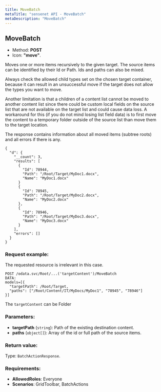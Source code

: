 ```yaml
---
title: MoveBatch
metaTitle: "sensenet API - MoveBatch"
metaDescription: "MoveBatch"
---
```


## MoveBatch
- Method: **POST**
- Icon: **"move"**.

Moves one or more items recursively to the given target.
 The source items can be identified by their Id or Path. Ids and paths can also be mixed.
 

Always check the allowed child types set on the chosen target container, because it can result in
 an unsuccessful move if the target does not allow the types you want to move.

Another limitation is that a children of a content list cannot be moved to another content list
 since there could be custom local fields on the source list that are not available on the target list and
 could cause data loss. A workaround for this (if you do not mind losing list field data) is to first move the
 content to a temporary folder outside of the source list than move them to the target location.

 The response contains information about all moved items (subtree roots) and all errors if there is any.
 ``` 
 {
   "d": {
     "__count": 3,
     "results": [
       {
         "Id": 78944,
         "Path": "/Root/Target/MyDoc1.docx",
         "Name": "MyDoc1.docx"
       }
       {
         "Id": 78945,
         "Path": "/Root/Target/MyDoc2.docx",
         "Name": "MyDoc2.docx"
       },
       {
         "Id": 78946,
         "Path": "/Root/Target/MyDoc3.docx",
         "Name": "MyDoc3.docx"
       }
     ],
     "errors": []
   }
 }
```

### Request example:
The requested resource is irrelevant in this case.
```
POST /odata.svc/Root/...('targetContent')/MoveBatch
DATA:
models=[{
  "targetPath": /Root/Target, 
  "paths": ["/Root/Content/IT/MyDocs/MyDoc1", "78945", "78946"]
}]
```
The `targetContent` can be Folder
### Parameters:
- **targetPath** (`string`): Path of the existing destination content.
- **paths** (`object[]`): 
 Array of the id or full path of the source items.

### Return value:
Type: `BatchActionResponse`.

### Requirements:
- **AllowedRoles**: Everyone
- **Scenarios**: GridToolbar, BatchActions

